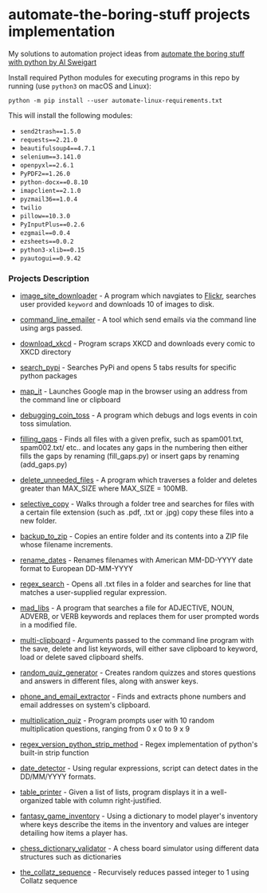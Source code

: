 # automate-the-boring-stuff projects implementation
My solutions to automation project ideas from [automate the boring stuff with python by Al Sweigart](https://automatetheboringstuff.com)

Install required Python modules for executing programs in this repo by running (use `python3` on macOS and Linux):

    python -m pip install --user automate-linux-requirements.txt
    
This will install the following modules:
* `send2trash==1.5.0`
* `requests==2.21.0`
* `beautifulsoup4==4.7.1`
* `selenium==3.141.0`
* `openpyxl==2.6.1`
* `PyPDF2==1.26.0`
* `python-docx==0.8.10`
* `imapclient==2.1.0`
* `pyzmail36==1.0.4`
* `twilio`
* `pillow==10.3.0`
* `PyInputPlus==0.2.6`
* `ezgmail==0.0.4`
* `ezsheets==0.0.2`
* `python3-xlib==0.15`
* `pyautogui==0.9.42`

### Projects Description
* [image_site_downloader](https://github.com/fynecontry/automate-the-boring-stuff-projects/tree/main/image_site_downloader) - A program which navgiates to [Flickr](https://www.flickr.com/), searches user provided `keyword` and downloads 10 of images to disk. 

* [command_line_emailer](https://github.com/fynecontry/automate-the-boring-stuff-projects/tree/main/command_line_emailer) - A tool which send emails via the command line using args passed.

* [download_xkcd](https://github.com/fynecontry/automate-the-boring-stuff-projects/tree/main/download_xkcd) - Program scraps XKCD and downloads every comic to XKCD directory

* [search_pypi](https://github.com/fynecontry/automate-the-boring-stuff-projects/tree/main/search_pypi) - Searches PyPi and opens 5 tabs results for specific python packages

* [map_it](https://github.com/fynecontry/automate-the-boring-stuff-projects/tree/main/map_it) - Launches Google map in the browser using an address from the command line or clipboard

* [debugging_coin_toss](https://github.com/fynecontry/automate-the-boring-stuff-projects/tree/main/debugging_coin_toss) - A program which debugs and logs events in coin toss simulation.

* [filling_gaps](https://github.com/fynecontry/automate-the-boring-stuff-projects/tree/main/filling_gaps) - Finds all files with a given prefix, such as spam001.txt, spam002.txt/ etc.. and locates any gaps in the numbering then either fills the gaps by renaming (fill_gaps.py)
or insert gaps by renaming (add_gaps.py)

* [delete_unneeded_files](https://github.com/fynecontry/automate-the-boring-stuff-projects/tree/main/delete_unneeded_files) - A program which traverses a folder and deletes greater than MAX_SIZE where MAX_SIZE = 100MB.

* [selective_copy](https://github.com/fynecontry/automate-the-boring-stuff-projects/tree/main/selective_copy) - Walks through a folder tree and searches for files with a certain file extension (such as .pdf, .txt or .jpg) copy these files into a new folder.

* [backup_to_zip](https://github.com/fynecontry/automate-the-boring-stuff-projects/tree/main/backup_to_zip) - Copies an entire folder and its contents into a ZIP file whose filename increments.

* [rename_dates](https://github.com/fynecontry/automate-the-boring-stuff-projects/tree/main/rename_dates) - Renames filenames with American MM-DD-YYYY date format to European DD-MM-YYYY

* [regex_search](https://github.com/fynecontry/automate-the-boring-stuff-projects/tree/main/regex_search) - Opens all .txt files in a folder and searches for line that matches a user-supplied regular expression.

* [mad_libs](https://github.com/fynecontry/automate-the-boring-stuff-projects/tree/main/mad_libs) - A program that searches a file for  ADJECTIVE, NOUN, ADVERB, or VERB keywords and replaces them for user prompted words in a modified file.

* [multi-clipboard](https://github.com/fynecontry/automate-the-boring-stuff-projects/tree/main/multi-clipboard) - Arguments passed to the command line program with the save, delete and list keywords, will either save clipboard to keyword, load or delete saved clipboard shelfs.

* [random_quiz_generator](https://github.com/fynecontry/automate-the-boring-stuff-projects/tree/main/random_quiz_generator) - Creates random quizzes and stores questions and answers in different files, along with answer keys.

* [phone_and_email_extractor](https://github.com/fynecontry/automate-the-boring-stuff-projects/tree/main/phone_and_email_extractor) - Finds and extracts phone numbers and email addresses on system's clipboard.

* [multiplication_quiz](https://github.com/fynecontry/automate-the-boring-stuff-projects/tree/main/multiplication_quiz) - Program prompts user with 10 random multiplication questions, ranging from 0 x 0 to 9 x 9

* [regex_version_python_strip_method](https://github.com/fynecontry/automate-the-boring-stuff-projects/tree/main/regex_version_python_strip_method) - 
Regex implementation of python's built-in strip function

* [date_detector](https://github.com/fynecontry/automate-the-boring-stuff-projects/tree/main/date_detection) - Using regular expressions, script can detect dates in the DD/MM/YYYY formats.

* [table_printer](https://github.com/fynecontry/automate-the-boring-stuff-projects/tree/main/table_printer) -  Given a list of lists, program displays it in a well-organized table with column right-justified.

* [fantasy_game_inventory](https://github.com/fynecontry/automate-the-boring-stuff-projects/tree/main/fantasy_game_inventory) - Using a dictionary to model player's inventory where keys describe the items in the inventory and values are integer detailing how items a player has.

* [chess_dictionary_validator](https://github.com/fynecontry/automate-the-boring-stuff-projects/tree/main/chess_dictionary_validator) - A chess board simulator using different data structures such as dictionaries

* [the_collatz_sequence](https://github.com/fynecontry/automate-the-boring-stuff-projects/tree/main/the_collatz_sequence) -  Recurvisely reduces passed integer to 1 using Collatz sequence
